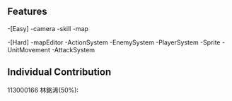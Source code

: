 ## Features 
-[Easy]
    -camera
    -skill
    -map

-[Hard]
    -mapEditor
    -ActionSystem
    -EnemySystem
    -PlayerSystem
    -Sprite
    -UnitMovement
    -AttackSystem
## Individual Contribution 
113000166 林銘浠(50%):
